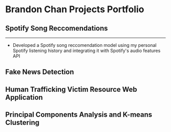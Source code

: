 # Brandon Chan Projects Portfolio
## Spotify Song Reccomendations
---
- Developed a Spotify song reccomendation model using my personal Spotify listening history and integrating it with Spotify's audio features API

## Fake News Detection


## Human Trafficking Victim Resource Web Application

## Principal Components Analysis and K-means Clustering
